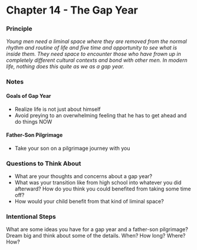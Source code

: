 # Chapter 14 - The Gap Year

### Principle

*Young men need a liminal space where they are removed from the normal rhythm and routine of life and five time and opportunity to see what is inside them. They need space to encounter those who have frown up in completely different cultural contexts and bond with other men. In modern life, nothing does this quite as we as a gap year.*

### Notes

#### Goals of Gap Year
* Realize life is not just about himself
* Avoid preying to an overwhelming feeling that he has to get ahead and do things NOW
#### Father-Son Pilgrimage
* Take your son on a pilgrimage journey with you
### Questions to Think About

- What are your thoughts and concerns about a gap year?
- What was your transition like from high school into whatever you did afterward? How do you think you could benefited from taking some time off?
- How would your child benefit from that kind of liminal space?

### Intentional Steps

What are some ideas you have for a gap year and a father-son pilgrimage? Dream big and think about some of the details. When? How long? Where? How?